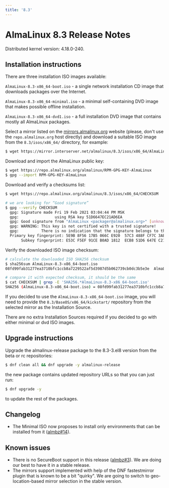 ```yaml
---
title: '8.3'
---
```

# AlmaLinux 8.3 Release Notes

Distributed kernel version: 4.18.0-240.

## Installation instructions

There are three installation ISO images available:

`AlmaLinux-8.3-x86_64-boot.iso` - a single network installation CD image
that downloads packages over the Internet.

`AlmaLinux-8.3-x86_64-minimal.iso` - a minimal self-containing DVD image
that makes possible offline installation.

`AlmaLinux-8.3-x86_64-dvd1.iso` - a full installation DVD image that
contains mostly all AlmaLinux packages.

Select a mirror listed on the
[mirrors.almalinux.org](https://mirrors.almalinux.org/) website (please,
don't use the `repo.almalinux.org` host directly) and download a suitable ISO
image from the `8.3/isos/x86_64/` directory, for example:

```bash
$ wget https://mirror.interserver.net/almalinux/8.3/isos/x86_64/AlmaLinux-8.3-x86_64-boot.iso
```

Download and import the AlmaLinux public key:

```bash
$ wget https://repo.almalinux.org/almalinux/RPM-GPG-KEY-AlmaLinux
$ gpg --import RPM-GPG-KEY-AlmaLinux
```

Download and verify a checksums list:

```bash
$ wget https://repo.almalinux.org/almalinux/8.3/isos/x86_64/CHECKSUM

# we are looking for “Good signature”
$ gpg --verify CHECKSUM
  gpg: Signature made Fri 19 Feb 2021 03:04:44 PM MSK
  gpg:                using RSA key 51D6647EC21AD6EA
  gpg: Good signature from "AlmaLinux <packager@almalinux.org>" [unknown]
  gpg: WARNING: This key is not certified with a trusted signature!
  gpg:          There is no indication that the signature belongs to the owner.
  Primary key fingerprint: 5E9B 8F56 17B5 066C E920  57C3 488F CF7C 3ABB 34F8
       Subkey fingerprint: E53C F5EF 91CE B0AD 1812  ECB8 51D6 647E C21A D6EA
```

Verify the downloaded ISO image checksum:

```bash
# calculate the downloaded ISO SHA256 checksum
$ sha256sum AlmaLinux-8.3-x86_64-boot.iso
08fd99fab31277ea3710bfc1ccb8a7229522af5d3987d5b062739cb0dc3b5e3e  AlmaLinux-8.3-x86_64-boot.iso

# compare it with expected checksum, it should be the same
$ cat CHECKSUM | grep -E 'SHA256.*AlmaLinux-8.3-x86_64-boot.iso'
SHA256 (AlmaLinux-8.3-x86_64-boot.iso) = 08fd99fab31277ea3710bfc1ccb8a7229522af5d3987d5b062739cb0dc3b5e3e
```

If you decided to use the `AlmaLinux-8.3-x86_64-boot.iso` image, you will
need to provide the `8.3/BaseOS/x86_64/kickstart/` repository from the
selected mirror as the Installation Source.

There are no extra Installation Sources required if you decided to go with
either minimal or dvd ISO images.


## Upgrade instructions

Upgrade the almalinux-release package to the 8.3-3.el8 version from the beta
or rc repositories:

```bash
$ dnf clean all && dnf upgrade -y almalinux-release
```

the new package contains updated repository URLs so that you can just run:

```bash
$ dnf upgrade -y
```

to update the rest of the packages.


## Changelog

* The Minimal ISO now proposes to install only environments that can be
  installed from it ([almbz#14](https://bugs.almalinux.org/view.php?id=14)).


## Known issues

* There is no SecureBoot support in this release
  ([almbz#3](https://bugs.almalinux.org/view.php?id=3)). We are doing our
  best to have it in a stable release.
* The mirrors support implemented with help of the DNF fastestmirror plugin
  that is known to be a bit "quirky". We are going to switch to
  geo-location-based mirror selection in the stable version.
